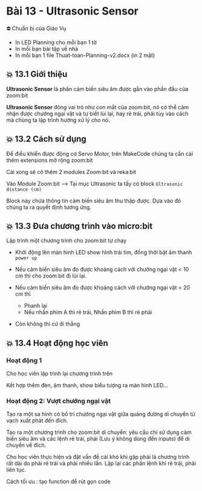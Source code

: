 # Bài 13 - Ultrasonic Sensor

⛔ Chuẩn bị của Giáo Vụ
- In LED Planning cho mỗi bạn 1 tờ
- In mỗi bạn bài tập về nhà
- In mỗi bạn 1 file Thuat-toan-Planning-v2.docx (in 2 mặt)

## 💥 13.1 Giới thiệu

**Ultrasonic Sensor** là phần cảm biến siêu âm được gắn vào phần đầu của zoom:bit

**Ultrasonic Sensor** đóng vai trò như con mắt của zoom:bit, nó có thể cảm nhận được chướng ngại vật và tự biết lùi lại, hay rẻ trái, phải tùy vào cách mà chúng ta lập trình hướng xử lý cho nó.


## 💥 13.2 Cách sử dụng

Để điều khiển được động cơ Servo Motor, trên MakeCode chúng ta cần cài thêm extensions mở rộng zoom:bit

Cài xong sẽ có thêm 2 modules Zoom:bit và reka:bit

Vào Module Zoom:bit --> Tại mục Ultrasonic ta tấy có block `Ultrasonic distance (cm)`

Block này chứa thông tin cảm biến siêu âm thu thập được. Dựa vào đó chúng ta ra quyết định tương ứng.


## 💥 13.3 Đưa chương trình vào micro:bit

Lập trình một chương trình cho zoom:bit tự chạy

* Khởi động lên màn hình LED show hình trái tim, đồng thời bật âm thanh `power up`

* Nếu cảm biến siêu âm đo được khoảng cách với chướng ngại vật < 10 cm thì cho zoom:bit đi lùi lại.

* Nếu cảm biến siêu âm đo được khoảng cách với chướng ngại vật < 20 cm thì
  * Phanh lại
  * Nếu nhấn phìm A thì rẻ trái, Nhấn phìm B thì rẻ phải
* Còn không thì cứ đi thẳng

## 💥 13.4 Hoạt động học viên

### Hoạt động 1

Cho học viên lập trình lại chương trình trên

Kết hợp thêm đèn, âm thanh, show biểu tượng ra màn hình LED...


### Hoạt động 2: Vượt chướng ngại vật

Tạo ra một sa hình có bố trí chướng ngại vật giữa quảng đường di chuyển từ vạch xuất phát đến đích.

Tạo ra một chương trình cho zoom:bit di chuyển: yêu cầu chỉ sử dụng cảm biến siêu âm và các lệnh rẻ trái, phải (Lưu ý không dùng đến inputs) để di chuyển về đích.


Cho học viên thực hiện và đặt vấn đề cái khó khi gặp phải là chương trình rất dài do phải rẻ trái và phải nhiều lần. Lặp lại các phần lệnh khi rẻ trái, phải liên tục.

Cách tối ưu : tạo function để rút gọn code